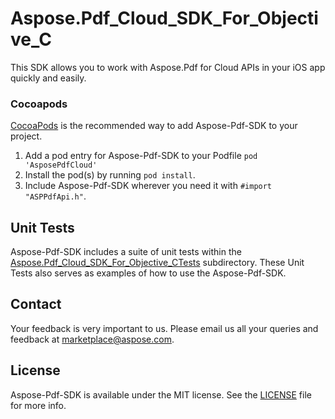 # Aspose.Pdf_Cloud_SDK_For_Objective_C
This SDK allows you to work with Aspose.Pdf for Cloud APIs in your iOS app quickly and easily.

### Cocoapods

[CocoaPods](http://cocoapods.org) is the recommended way to add Aspose-Pdf-SDK to your project.

1. Add a pod entry for Aspose-Pdf-SDK to your Podfile `pod 'AsposePdfCloud'`
2. Install the pod(s) by running `pod install`.
3. Include Aspose-Pdf-SDK wherever you need it with `#import "ASPPdfApi.h"`.

## Unit Tests
Aspose-Pdf-SDK includes a suite of unit tests within the [Aspose.Pdf_Cloud_SDK_For_Objective_CTests](https://github.com/asposepdf/Aspose_Pdf_Cloud/blob/master/SDKs/Aspose.Pdf_Cloud_SDK_for_Objective_C/Aspose.Pdf_Cloud_SDK_for_Objective_CTests/pdf/ASPPdfApiTestCase.m) subdirectory. These Unit Tests also serves as examples of how to use the Aspose-Pdf-SDK.

## Contact
Your feedback is very important to us. Please email us all your queries and feedback at marketplace@aspose.com.

## License
Aspose-Pdf-SDK is available under the MIT license. See the [LICENSE](https://github.com/asposepdf/Aspose_Pdf_Cloud/blob/master/SDKs/Aspose.Pdf_Cloud_SDK_for_Objective_C/LICENSE) file for more info.
